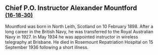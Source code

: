 ## Chief P.O. Instructor Alexander Mountford <small>[(16‑18‑30)](https://brisbane.discovereverafter.com/profile/31873042 "Go to Memorial Information" )</small>

Mountford was born in North Leith, Scotland on 10 February 1898. After a long career in the British Navy, he was transferred to the Royal Australian Navy in 1927. In May 1934 he was appointed instructor in wireless telegraphy at Brisbane. He died in Rosemount Repatriation Hospital on 15 September 1936 following a short illness.
